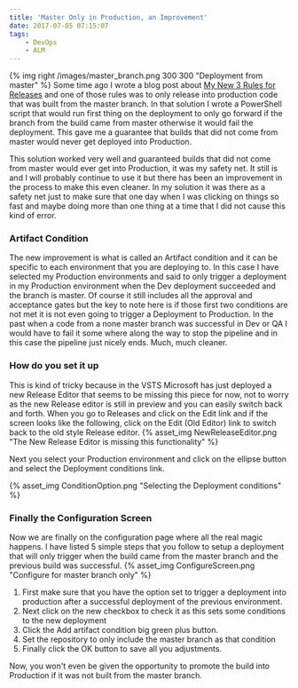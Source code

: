 ```yaml
---
title: 'Master Only in Production, an Improvement'
date: 2017-07-05 07:15:07
tags:
    - DevOps
    - ALM
---
```

{% img right /images/master_branch.png 300 300 "Deployment from master" %}
Some time ago I wrote a blog post about [My New 3 Rules for Releases](/2016/09/My-New-3-Rules-for-Releases/) and one of those rules was to only release into production code that was built from the master branch.  In that solution I wrote a PowerShell script that would run first thing on the deployment to only go forward if the branch from the build came from master otherwise it would fail the deployment.  This gave me a guarantee that builds that did not come from master would never get deployed into Production.

This solution worked very well and guaranteed builds that did not come from master would ever get into Production, it was my safety net.  It still is and I will probably continue to use it but there has been an improvement in the process to make this even cleaner.  In my solution it was there as a safety net just to make sure that one day when I was clicking on things so fast and maybe doing more than one thing at a time that I did not cause this kind of error.
### Artifact Condition
The new improvement is what is called an Artifact condition and it can be specific to each environment that you are deploying to.  In this case I have selected my Production environments and said to only trigger a deployment in my Production environment when the Dev deployment succeeded and the branch is master.  Of course it still includes all the approval and acceptance gates but the key to note here is if those first two conditions are not met it is not even going to trigger a Deployment to Production.  In the past when a code from a none master branch was successful in Dev or QA I would have to fail it some where along the way to stop the pipeline and in this case the pipeline just nicely ends.  Much, much cleaner.
### How do you set it up
This is kind of tricky because in the VSTS Microsoft has just deployed a new Release Editor that seems to be missing this piece for now, not to worry as the new Release editor is still in preview and you can easily switch back and forth.  When you go to Releases and click on the Edit link and if the screen looks like the following, click on the Edit (Old Editor) link to switch back to the old style Release editor.
{% asset_img NewReleaseEditor.png "The New Release Editor is missing this functionality" %}

Next you select your Production environment and click on the ellipse button and select the Deployment conditions link.

{% asset_img ConditionOption.png "Selecting the Deployment conditions" %}

### Finally the Configuration Screen
Now we are finally on the configuration page where all the real magic happens.  I have listed 5 simple steps that you follow to setup a deployment that will only trigger when the build came from the master branch and the previous build was successful. 
{% asset_img ConfigureScreen.png "Configure for master branch only" %}
1. First make sure that you have the option set to trigger a deployment into production after a successful deployment of the previous environment.
1. Next click on the new checkbox to check it as this sets some conditions to the new deployment
1. Click the Add artifact condition big green plus button.
1. Set the repository to only include the master branch as that condition
1. Finally click the OK button to save all you adjustments.

Now, you won't even be given the opportunity to promote the build into Production if it was not built from the master branch.